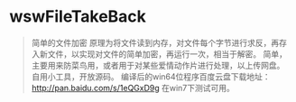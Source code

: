 # wswFileTakeBack
>简单的文件加密
>原理为将文件读到内存，对文件每个字节进行求反，再存入新文件，以实现对文件的简单加密，再运行一次，相当于解密。
>简单，主要用来防菜鸟用，或者用于对某些爱情动作片进行处理，以上传网盘。
>自用小工具，开放源码。
>编译后的win64位程序百度云盘下载地址：http://pan.baidu.com/s/1eQGxD9g 在win7下测试可用。
